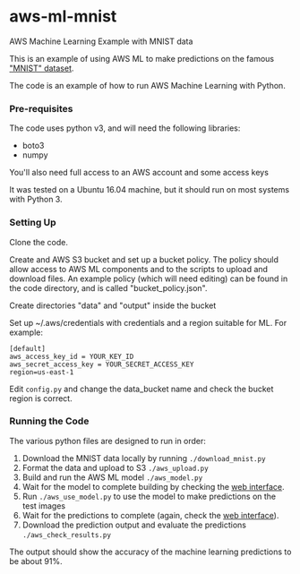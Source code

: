 # aws-ml-mnist

AWS Machine Learning Example with MNIST data


This is an example of using AWS ML to make predictions on the famous ["MNIST" dataset](ttp://yann.lecun.com/exdb/mnist/).

The code is an example of how to run AWS Machine Learning with Python.


### Pre-requisites

The code uses python v3, and will need the following libraries:

* boto3
* numpy

You'll also need full access to an AWS account and some access keys

It was tested on a Ubuntu 16.04 machine, but it should run on most systems with Python 3.

### Setting Up

Clone the code.

Create and AWS S3 bucket and set up a bucket policy. The policy should allow access to AWS ML components and to the scripts to upload and download files. An example policy (which will need editing) can be found in the code directory, and is called "bucket_policy.json".

Create directories "data" and "output" inside the bucket

Set up ~/.aws/credentials with credentials and a region suitable for ML. For example:

```
[default]
aws_access_key_id = YOUR_KEY_ID
aws_secret_access_key = YOUR_SECRET_ACCESS_KEY
region=us-east-1
```

Edit ```config.py``` and change the data_bucket name and check the bucket region is correct.

### Running the Code

The various python files are designed to run in order:

1. Download the MNIST data locally by running ```./download_mnist.py```
1. Format the data and upload to S3 ```./aws_upload.py```
1. Build and run the AWS ML model ```./aws_model.py```
1. Wait for the model to complete building by checking the [web interface](https://console.aws.amazon.com/machinelearning/home?region=us-east-1#/).
1. Run ```./aws_use_model.py``` to use the model to make predictions on the test images
1. Wait for the predictions to complete (again, check the [web interface](https://console.aws.amazon.com/machinelearning/home?region=us-east-1#/)).
1. Download the prediction output and evaluate the predictions ```./aws_check_results.py```

The output should show the accuracy of the machine learning predictions to be about 91%.
